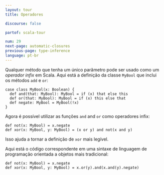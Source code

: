 ```yaml
---
layout: tour
title: Operadores

discourse: false

partof: scala-tour

num: 29
next-page: automatic-closures
previous-page: type-inference
language: pt-br
---
```


Qualquer método que tenha um único parâmetro pode ser usado como um *operador infix* em Scala. Aqui está a definição da classe `MyBool` que inclui os métodos `add` e `or`:

```tut
case class MyBool(x: Boolean) {
  def and(that: MyBool): MyBool = if (x) that else this
  def or(that: MyBool): MyBool = if (x) this else that
  def negate: MyBool = MyBool(!x)
}
```

Agora é possível utilizar as funções `and` and `or` como operadores infix:

```tut
def not(x: MyBool) = x.negate
def xor(x: MyBool, y: MyBool) = (x or y) and not(x and y)
```

Isso ajuda a tornar a definição de `xor` mais legível.

Aqui está o código correspondente em uma sintaxe de linguagem de programação orientada a objetos mais tradicional:

```tut
def not(x: MyBool) = x.negate
def xor(x: MyBool, y: MyBool) = x.or(y).and(x.and(y).negate)
```
